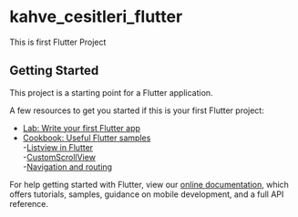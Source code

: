 # kahve_cesitleri_flutter
This is first Flutter Project

## Getting Started

This project is a starting point for a Flutter application.

A few resources to get you started if this is your first Flutter project:

- [Lab: Write your first Flutter app](https://flutter.dev/docs/get-started/codelab)</br>
- [Cookbook: Useful Flutter samples](https://flutter.dev/docs/cookbook) </br>
-[Listview in Flutter](https://api.flutter.dev/flutter/widgets/ListView-class.html) </br>
-[CustomScrollView](https://api.flutter.dev/flutter/widgets/CustomScrollView-class.html)</br>
-[Navigation and routing](https://flutter.dev/docs/development/ui/navigation)</br>

For help getting started with Flutter, view our
[online documentation](https://flutter.dev/docs), which offers tutorials,
samples, guidance on mobile development, and a full API reference.

